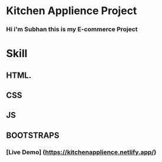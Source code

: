# Kitchen Applience Project
### Hi i'm Subhan this is my E-commerce Project

# Skill
## HTML.
## CSS 
## JS 
## BOOTSTRAPS

### [Live Demo] (https://kitchenapplience.netlify.app/)
